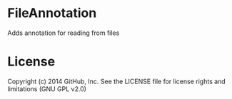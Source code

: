 FileAnnotation
==============

Adds annotation for reading from files

License
==========
Copyright (c) 2014 GitHub, Inc. See the LICENSE file for license rights and limitations (GNU GPL v2.0)
